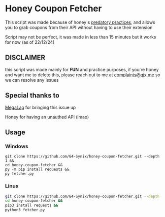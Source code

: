 # Honey Coupon Fetcher
This script was made because of honey's [predatory practices](https://www.youtube.com/watch?v=vc4yL3YTwWk), and allows you to grab coupons from their API without having to use their extension

Script may not be perfect, it was made in less than 15 minutes but it works for now (as of 22/12/24)

## DISCLAIMER
this script was made mainly for **FUN** and practice purposes, if you're honey and want me to delete this, please reach out to me at [complaints@qjx.me](mailto:complaints@qjx.me) so we can resolve any issues
## Special thanks to
[MegaLag](https://www.youtube.com/@MegaLag) for bringing this issue up

Honey for having an unauthed API (lmao)

## Usage
### Windows
```batch
git clone https://github.com/G4-Synix/honey-coupon-fetcher.git --depth 1 &&
cd honey-coupon-fetcher &&
py -m pip install requests &&
py fetcher.py
```
### Linux
```bash
git clone https://github.com/G4-Synix/honey-coupon-fetcher.git --depth 1 &&
cd honey-coupon-fetcher &&
pip3 install requests &&
python3 fetcher.py
```



